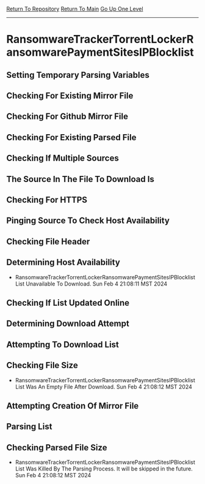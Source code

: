 [Return To Repository](https://github.com/DigitalWarrior/piholeparser/)
[Return To Main](https://github.com/DigitalWarrior/piholeparser/blob/master/RecentRunLogs/Mainlog.md)
[Go Up One Level](https://github.com/DigitalWarrior/piholeparser/blob/master/RecentRunLogs/TopLevelScripts/30-Processing-External-Blacklists.md)
____________________________________
# RansomwareTrackerTorrentLockerRansomwarePaymentSitesIPBlocklist
## Setting Temporary Parsing Variables
## Checking For Existing Mirror File
## Checking For Github Mirror File
## Checking For Existing Parsed File
## Checking If Multiple Sources
## The Source In The File To Download Is
## Checking For HTTPS
## Pinging Source To Check Host Availability
## Checking File Header
## Determining Host Availability
* RansomwareTrackerTorrentLockerRansomwarePaymentSitesIPBlocklist List Unavailable To Download. Sun Feb  4 21:08:11 MST 2024
## Checking If List Updated Online
## Determining Download Attempt
## Attempting To Download List
## Checking File Size
* RansomwareTrackerTorrentLockerRansomwarePaymentSitesIPBlocklist List Was An Empty File After Download. Sun Feb  4 21:08:12 MST 2024
## Attempting Creation Of Mirror File
## Parsing List
## Checking Parsed File Size
* RansomwareTrackerTorrentLockerRansomwarePaymentSitesIPBlocklist List Was Killed By The Parsing Process. It will be skipped in the future. Sun Feb  4 21:08:12 MST 2024
